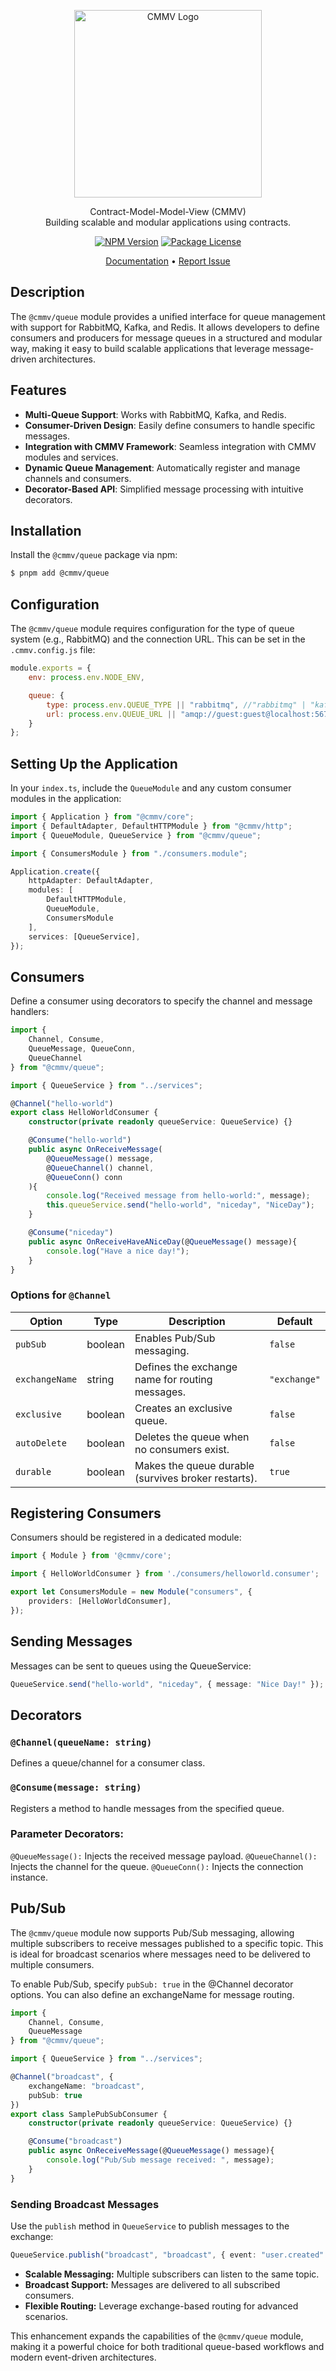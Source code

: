 <p align="center">
  <a href="https://cmmv.io/" target="blank"><img src="https://raw.githubusercontent.com/cmmvio/docs.cmmv.io/main/public/assets/logo_CMMV2_icon.png" width="300" alt="CMMV Logo" /></a>
</p>
<p align="center">Contract-Model-Model-View (CMMV) <br/> Building scalable and modular applications using contracts.</p>
<p align="center">
    <a href="https://www.npmjs.com/package/@cmmv/queue"><img src="https://img.shields.io/npm/v/@cmmv/queue.svg" alt="NPM Version" /></a>
    <a href="https://github.com/cmmvio/cmmv-server/blob/main/LICENSE"><img src="https://img.shields.io/npm/l/@cmmv/core.svg" alt="Package License" /></a>
</p>

<p align="center">
  <a href="https://cmmv.io">Documentation</a> &bull;
  <a href="https://github.com/cmmvio/cmmv-queue/issues">Report Issue</a>
</p>

## Description

The `@cmmv/queue` module provides a unified interface for queue management with support for RabbitMQ, Kafka, and Redis. It allows developers to define consumers and producers for message queues in a structured and modular way, making it easy to build scalable applications that leverage message-driven architectures.

## Features

- **Multi-Queue Support**: Works with RabbitMQ, Kafka, and Redis.
- **Consumer-Driven Design**: Easily define consumers to handle specific messages.
- **Integration with CMMV Framework**: Seamless integration with CMMV modules and services.
- **Dynamic Queue Management**: Automatically register and manage channels and consumers.
- **Decorator-Based API**: Simplified message processing with intuitive decorators.

## Installation

Install the `@cmmv/queue` package via npm:

```bash
$ pnpm add @cmmv/queue
```

## Configuration

The ``@cmmv/queue`` module requires configuration for the type of queue system (e.g., RabbitMQ) and the connection URL. This can be set in the ``.cmmv.config.js`` file:

```javascript
module.exports = {
    env: process.env.NODE_ENV,

    queue: {
        type: process.env.QUEUE_TYPE || "rabbitmq", //"rabbitmq" | "kafka" | "redis"
        url: process.env.QUEUE_URL || "amqp://guest:guest@localhost:5672/cmmv"
    }
};
```

## Setting Up the Application

In your ``index.ts``, include the ``QueueModule`` and any custom consumer modules in the application:

```typescript
import { Application } from "@cmmv/core";
import { DefaultAdapter, DefaultHTTPModule } from "@cmmv/http";
import { QueueModule, QueueService } from "@cmmv/queue";

import { ConsumersModule } from "./consumers.module";

Application.create({
    httpAdapter: DefaultAdapter,
    modules: [
        DefaultHTTPModule,
        QueueModule,
        ConsumersModule
    ],
    services: [QueueService],
});
```

## Consumers

Define a consumer using decorators to specify the channel and message handlers:

```typescript
import { 
    Channel, Consume, 
    QueueMessage, QueueConn,
    QueueChannel 
} from "@cmmv/queue";

import { QueueService } from "../services";

@Channel("hello-world")
export class HelloWorldConsumer {
    constructor(private readonly queueService: QueueService) {}

    @Consume("hello-world")
    public async OnReceiveMessage(
        @QueueMessage() message, 
        @QueueChannel() channel,
        @QueueConn() conn
    ){
        console.log("Received message from hello-world:", message);
        this.queueService.send("hello-world", "niceday", "NiceDay");
    }

    @Consume("niceday")
    public async OnReceiveHaveANiceDay(@QueueMessage() message){
        console.log("Have a nice day!");
    }
}
```

### Options for ``@Channel``

| Option        | Type    | Description                                      | Default         |
|---------------|---------|--------------------------------------------------|-----------------|
| `pubSub`      | boolean | Enables Pub/Sub messaging.                       | `false`         |
| `exchangeName`| string  | Defines the exchange name for routing messages.  | `"exchange"`    |
| `exclusive`   | boolean | Creates an exclusive queue.                      | `false`         |
| `autoDelete`  | boolean | Deletes the queue when no consumers exist.       | `false`         |
| `durable`     | boolean | Makes the queue durable (survives broker restarts). | `true`       |


## Registering Consumers

Consumers should be registered in a dedicated module:

```typescript
import { Module } from '@cmmv/core';

import { HelloWorldConsumer } from './consumers/helloworld.consumer';

export let ConsumersModule = new Module("consumers", {
    providers: [HelloWorldConsumer],
});
```

## Sending Messages

Messages can be sent to queues using the QueueService:

```typescript
QueueService.send("hello-world", "niceday", { message: "Nice Day!" });
```

## Decorators

### ``@Channel(queueName: string)``
Defines a queue/channel for a consumer class.

### ``@Consume(message: string)``
Registers a method to handle messages from the specified queue.

### Parameter Decorators:
``@QueueMessage():`` Injects the received message payload.
``@QueueChannel():`` Injects the channel for the queue.
``@QueueConn():`` Injects the connection instance.

## Pub/Sub

The ``@cmmv/queue`` module now supports Pub/Sub messaging, allowing multiple subscribers to receive messages published to a specific topic. This is ideal for broadcast scenarios where messages need to be delivered to multiple consumers.

To enable Pub/Sub, specify ``pubSub: true`` in the @Channel decorator options. You can also define an exchangeName for message routing.

```typescript
import { 
    Channel, Consume, 
    QueueMessage 
} from "@cmmv/queue";

import { QueueService } from "../services";

@Channel("broadcast", { 
    exchangeName: "broadcast",
    pubSub: true 
})
export class SamplePubSubConsumer {
    constructor(private readonly queueService: QueueService) {}

    @Consume("broadcast")
    public async OnReceiveMessage(@QueueMessage() message){
        console.log("Pub/Sub message received: ", message);
    }
}
```

### Sending Broadcast Messages

Use the ``publish`` method in ``QueueService`` to publish messages to the exchange:

```typescript
QueueService.publish("broadcast", "broadcast", { event: "user.created" });
```

* **Scalable Messaging:** Multiple subscribers can listen to the same topic.
* **Broadcast Support:** Messages are delivered to all subscribed consumers.
* **Flexible Routing:** Leverage exchange-based routing for advanced scenarios.

This enhancement expands the capabilities of the ``@cmmv/queue`` module, making it a powerful choice for both traditional queue-based workflows and modern event-driven architectures.
